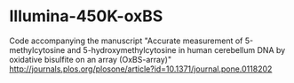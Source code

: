Illumina-450K-oxBS
==================

Code accompanying the manuscript "Accurate measurement of 5-methylcytosine and 5-hydroxymethylcytosine in human cerebellum DNA by oxidative bisulfite on an array (OxBS-array)" http://journals.plos.org/plosone/article?id=10.1371/journal.pone.0118202
